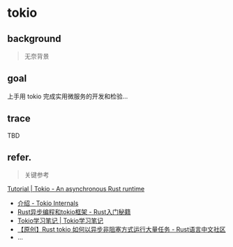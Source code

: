 # tokio


## background
> 无奈背景

## goal

上手用 tokio 完成实用微服务的开发和检验...

## trace

TBD

## refer.
> 关键参考

[Tutorial | Tokio - An asynchronous Rust runtime](https://tokio.rs/tokio/tutorial)


- [介绍 - Tokio Internals](https://tony612.github.io/tokio-internals/01_intro_async.html)
- [Rust异步编程和tokio框架 - Rust入门秘籍](https://rust-book.junmajinlong.com/ch100/01_understand_tokio_runtime.html)
- [Tokio学习笔记 | Tokio学习笔记](https://skyao.io/learning-tokio/docs.html)
- [【原创】Rust tokio 如何以异步非阻塞方式运行大量任务 - Rust语言中文社区](https://rustcc.cn/article?id=ba4f86c6-667d-4acb-89a1-e2fb0617f524)
- ...

